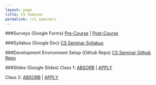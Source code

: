 ```yaml
---
layout: page
title: CS Seminar
permalink: /cs_seminar/
---
```


###Surveys (Google Forms)
<a href="https://docs.google.com/forms/d/1oiOVrVfHKTh0hsN6HfzZS2JwAKjWpWhN0dNG4Mhj_Qs/viewform" target="_blank">Pre-Course</a> | 
<a href="#" target="_blank">Post-Course</a> 

###Syllabus (Google Doc)
<a href="https://docs.google.com/document/d/1GIP3zDmVn3SpVdrwLWJTiRjcBN7qp0CvQL_StSw0qe4/edit?usp=sharing" target="_blank">CS Seminar Syllabus</a>

###Development Environment Setup (Github Repo)
<a href="https://github.com/austinjalexander/cs_seminar" target="_blank">CS Seminar Github Repo</a>

###Slides (Google Slides)
Class 1: 
<a href="https://docs.google.com/presentation/d/1X0TnuJwVWIecJ67fsk7a7aEvEXJbkQg1qoLtoiWygcA/pub?start=false&loop=false&delayms=3000" target="_blank">ABSORB</a> |
<a href="https://docs.google.com/presentation/d/1r8QpxlllRzSkh2Ncc5vjnuL6FRWScdFZYltGRT_3R78/pub?start=false&loop=false&delayms=3000" target="_blank">APPLY</a>

Class 2: 
<a href="https://docs.google.com/presentation/d/198Jttzbvqk-_sNFvXcNv5q529X4J_rcsFpozksF1Rec/pub?start=false&loop=false&delayms=3000" target="_blank">ABSORB</a> |
<a href="https://docs.google.com/presentation/d/1G-ObnxIYmp3iXYLJ6bimaND4T36jAa0z4KBx8DoRlIs/pub?start=false&loop=false&delayms=3000" target="_blank">APPLY</a>


<!--
Class 3: 
<a href="https://docs.google.com/presentation/d/1Ubhfu9NuqMHI-09qrFr3WhQM8QG4IDAJHxHBq1JvAtA/pub?start=false&loop=false&delayms=3000" target="_blank">ABSORB</a> |
<a href="https://docs.google.com/presentation/d/10DvKdKFs1q3Kz_uCb7_SfdJk8La7ZJQEALYatu27PZc/pub?start=false&loop=false&delayms=3000" target="_blank">APPLY</a>

Class 4: 
<a href="https://docs.google.com/presentation/d/10TZ3kK38zreXxQOQBrjfvdOWW3O35X2qvPneldn4jcg/pub?start=false&loop=false&delayms=3000" target="_blank">ABSORB</a> |
<a href="https://docs.google.com/presentation/d/1TcjDjWEYJb9x-TmRHd4LME45iNJxEJ8J5QszRDhchDE/pub?start=false&loop=false&delayms=3000" target="_blank">APPLY</a>

Class 5: 
<a href="https://docs.google.com/presentation/d/1YmlvR581jRlCqlL8fTyRHZZXKYNCBQw2r_40ksAaDM8/pub?start=false&loop=false&delayms=3000" target="_blank">ABSORB</a> |
<a href="https://docs.google.com/presentation/d/1-DAH3PUc3lwkk-GkzJR0_2erGMkrcUmmn7QZx8Ygbxc/pub?start=false&loop=false&delayms=3000" target="_blank">APPLY</a>
-->
